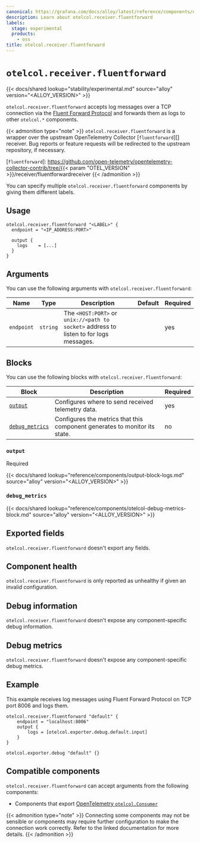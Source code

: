 ```yaml
---
canonical: https://grafana.com/docs/alloy/latest/reference/components/otelcol/otelcol.receiver.fluentforward/
description: Learn about otelcol.receiver.fluentforward
labels:
  stage: experimental
  products:
    - oss
title: otelcol.receiver.fluentforward
---
```


# `otelcol.receiver.fluentforward`

{{< docs/shared lookup="stability/experimental.md" source="alloy" version="<ALLOY_VERSION>" >}}

`otelcol.receiver.fluentforward` accepts log messages over a TCP connection via the [Fluent Forward Protocol](https://github.com/fluent/fluentd/wiki/Forward-Protocol-Specification-v1) and forwards them as logs to other `otelcol.*` components.

{{< admonition type="note" >}}
`otelcol.receiver.fluentforward` is a wrapper over the upstream OpenTelemetry Collector [`fluentforward`][] receiver.
Bug reports or feature requests will be redirected to the upstream repository, if necessary.

[`fluentforward`]: <https://github.com/open-telemetry/opentelemetry-collector-contrib/tree/{{>< param "OTEL_VERSION" >}}/receiver/fluentforwardreceiver
{{< /admonition >}}

You can specify multiple `otelcol.receiver.fluentforward` components by giving them different labels.

## Usage

```alloy
otelcol.receiver.fluentforward "<LABEL>" {
  endpoint = "<IP_ADDRESS:PORT>"

  output {
    logs    = [...]
  }
}
```

## Arguments

You can use the following arguments with `otelcol.receiver.fluentforward`:

| Name                 | Type     | Description                                                                                                 | Default   | Required |
| -------------------- | -------- | ----------------------------------------------------------------------------------------------------------- | --------- | -------- |
| `endpoint`     | `string` | The `<HOST:PORT>` or `unix://<path to socket>` address to listen to for logs messages.                                                   |           | yes      |

## Blocks

You can use the following blocks with `otelcol.receiver.fluentforward`:

| Block                                  | Description                                                                                     | Required |
| -------------------------------------- | ----------------------------------------------------------------------------------------------- | -------- |
| [`output`][output]                     | Configures where to send received telemetry data.                                               | yes      |
| [`debug_metrics`][debug_metrics]       | Configures the metrics that this component generates to monitor its state.                      | no       |

[debug_metrics]: #debug_metrics
[output]: #output

### `output`

<span class="badge docs-labels__stage docs-labels__item">Required</span>

{{< docs/shared lookup="reference/components/output-block-logs.md" source="alloy" version="<ALLOY_VERSION>" >}}

### `debug_metrics`

{{< docs/shared lookup="reference/components/otelcol-debug-metrics-block.md" source="alloy" version="<ALLOY_VERSION>" >}}

## Exported fields

`otelcol.receiver.fluentforward` doesn't export any fields.

## Component health

`otelcol.receiver.fluentforward` is only reported as unhealthy if given an invalid configuration.

## Debug information

`otelcol.receiver.fluentforward` doesn't expose any component-specific debug information.

## Debug metrics

`otelcol.receiver.fluentforward` doesn't expose any component-specific debug metrics.

## Example

This example receives log messages using Fluent Forward Protocol on TCP port 8006 and logs them.

```alloy
otelcol.receiver.fluentforward "default" {
    endpoint = "localhost:8006"
    output {
        logs = [otelcol.exporter.debug.default.input]
    }
}

otelcol.exporter.debug "default" {}
```

<!-- START GENERATED COMPATIBLE COMPONENTS -->

## Compatible components

`otelcol.receiver.fluentforward` can accept arguments from the following components:

- Components that export [OpenTelemetry `otelcol.Consumer`](../../../compatibility/#opentelemetry-otelcolconsumer-exporters)

{{< admonition type="note" >}}
Connecting some components may not be sensible or components may require further configuration to make the connection work correctly.
Refer to the linked documentation for more details.
{{< /admonition >}}

<!-- END GENERATED COMPATIBLE COMPONENTS -->
